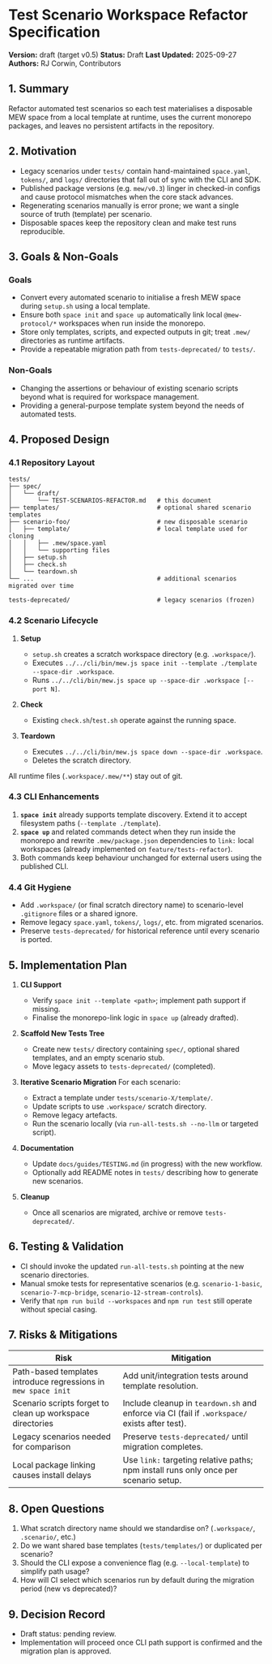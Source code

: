 # Test Scenario Workspace Refactor Specification

**Version:** draft (target v0.5)
**Status:** Draft
**Last Updated:** 2025-09-27
**Authors:** RJ Corwin, Contributors

## 1. Summary

Refactor automated test scenarios so each test materialises a disposable MEW space from a local template at runtime, uses the current monorepo packages, and leaves no persistent artifacts in the repository.

## 2. Motivation

- Legacy scenarios under `tests/` contain hand-maintained `space.yaml`, `tokens/`, and `logs/` directories that fall out of sync with the CLI and SDK.
- Published package versions (e.g. `mew/v0.3`) linger in checked-in configs and cause protocol mismatches when the core stack advances.
- Regenerating scenarios manually is error prone; we want a single source of truth (template) per scenario.
- Disposable spaces keep the repository clean and make test runs reproducible.

## 3. Goals & Non-Goals

### Goals
- Convert every automated scenario to initialise a fresh MEW space during `setup.sh` using a local template.
- Ensure both `space init` and `space up` automatically link local `@mew-protocol/*` workspaces when run inside the monorepo.
- Store only templates, scripts, and expected outputs in git; treat `.mew/` directories as runtime artifacts.
- Provide a repeatable migration path from `tests-deprecated/` to `tests/`.

### Non-Goals
- Changing the assertions or behaviour of existing scenario scripts beyond what is required for workspace management.
- Providing a general-purpose template system beyond the needs of automated tests.

## 4. Proposed Design

### 4.1 Repository Layout

```
tests/
├── spec/
│   └── draft/
│       └── TEST-SCENARIOS-REFACTOR.md   # this document
├── templates/                           # optional shared scenario templates
├── scenario-foo/                        # new disposable scenario
│   ├── template/                        # local template used for cloning
│   │   ├── .mew/space.yaml
│   │   └── supporting files
│   ├── setup.sh
│   ├── check.sh
│   └── teardown.sh
└── ...                                  # additional scenarios migrated over time

tests-deprecated/                        # legacy scenarios (frozen)
```

### 4.2 Scenario Lifecycle

1. **Setup**
   - `setup.sh` creates a scratch workspace directory (e.g. `.workspace/`).
   - Executes `../../cli/bin/mew.js space init --template ./template --space-dir .workspace`.
   - Runs `../../cli/bin/mew.js space up --space-dir .workspace [--port N]`.

2. **Check**
   - Existing `check.sh`/`test.sh` operate against the running space.

3. **Teardown**
   - Executes `../../cli/bin/mew.js space down --space-dir .workspace`.
   - Deletes the scratch directory.

All runtime files (`.workspace/.mew/**`) stay out of git.

### 4.3 CLI Enhancements

1. **`space init`** already supports template discovery. Extend it to accept filesystem paths (`--template ./template`).
2. **`space up`** and related commands detect when they run inside the monorepo and rewrite `.mew/package.json` dependencies to `link:` local workspaces (already implemented on `feature/tests-refactor`).
3. Both commands keep behaviour unchanged for external users using the published CLI.

### 4.4 Git Hygiene

- Add `.workspace/` (or final scratch directory name) to scenario-level `.gitignore` files or a shared ignore.
- Remove legacy `space.yaml`, `tokens/`, `logs/`, etc. from migrated scenarios.
- Preserve `tests-deprecated/` for historical reference until every scenario is ported.

## 5. Implementation Plan

1. **CLI Support**
   - Verify `space init --template <path>`; implement path support if missing.
   - Finalise the monorepo-link logic in `space up` (already drafted).

2. **Scaffold New Tests Tree**
   - Create new `tests/` directory containing `spec/`, optional shared templates, and an empty scenario stub.
   - Move legacy assets to `tests-deprecated/` (completed).

3. **Iterative Scenario Migration**
   For each scenario:
   - Extract a template under `tests/scenario-X/template/`.
   - Update scripts to use `.workspace/` scratch directory.
   - Remove legacy artefacts.
   - Run the scenario locally (via `run-all-tests.sh --no-llm` or targeted script).

4. **Documentation**
   - Update `docs/guides/TESTING.md` (in progress) with the new workflow.
   - Optionally add README notes in `tests/` describing how to generate new scenarios.

5. **Cleanup**
   - Once all scenarios are migrated, archive or remove `tests-deprecated/`.

## 6. Testing & Validation

- CI should invoke the updated `run-all-tests.sh` pointing at the new scenario directories.
- Manual smoke tests for representative scenarios (e.g. `scenario-1-basic`, `scenario-7-mcp-bridge`, `scenario-12-stream-controls`).
- Verify that `npm run build --workspaces` and `npm run test` still operate without special casing.

## 7. Risks & Mitigations

| Risk | Mitigation |
|------|------------|
| Path-based templates introduce regressions in `mew space init` | Add unit/integration tests around template resolution. |
| Scenario scripts forget to clean up workspace directories | Include cleanup in `teardown.sh` and enforce via CI (fail if `.workspace/` exists after test). |
| Legacy scenarios needed for comparison | Preserve `tests-deprecated/` until migration completes. |
| Local package linking causes install delays | Use `link:` targeting relative paths; npm install runs only once per scenario setup. |

## 8. Open Questions

1. What scratch directory name should we standardise on? (`.workspace/`, `.scenario/`, etc.)
2. Do we want shared base templates (`tests/templates/`) or duplicated per scenario?
3. Should the CLI expose a convenience flag (e.g. `--local-template`) to simplify path usage?
4. How will CI select which scenarios run by default during the migration period (new vs deprecated)?

## 9. Decision Record

- Draft status: pending review.
- Implementation will proceed once CLI path support is confirmed and the migration plan is approved.
